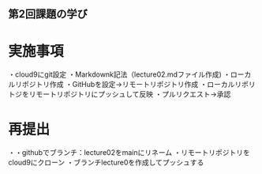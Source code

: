 ## 第2回課題の学び
# 実施事項
・cloud9にgit設定
・Markdownk記法（lecture02.mdファイル作成)
・ローカルリポジトリ作成
・GitHubを設定→リモートリポジトリ作成
・ローカルリポリトジをリモートリポジトリにプッシュして反映
・プルリクエスト→承認

# 再提出
・・githubでブランチ：lecture02をmainにリネーム
・リモートリポジトリを  cloud9にクローン
・ブランチlecture0を作成してプッシュする
